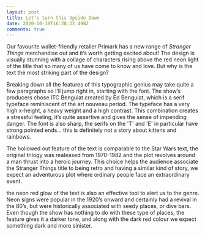 ```yaml
---
layout: post
title: Let’s turn this Upside Down
date: 2020-10-10T16:28:32.498Z
comments: true
---
```

Our favourite wallet-friendly retailer Primark has a new range of *Stranger Things* merchandise out and it’s worth getting excited about! The design is visually stunning with a collage of characters rising above the red neon light of the title that so many of us have come to know and love. But why is the text the most striking part of the design?

Breaking down all the features of this typographic genius may take quite a few paragraphs so I’ll jump right in, starting with the font. The show’s producers chose ITC Benguiat created by Ed Benguiat, which is a serif typeface reminiscent of the art nouveau period. The typeface has a very high x-height, a heavy weight and a high contrast. This combination creates a stressful feeling, it’s quite assertive and gives the sense of impending danger. The font is also sharp, the serifs on the 'T' and 'E' in particular have strong pointed ends... this is definitely not a story about kittens and rainbows.

The hollowed out feature of the text is comparable to the Star Wars text, the original trilogy was realeased from 1970-1982 and the plot revolves around a man thrust into a heroic journey. This choice helps the audience associate the Stranger Things title to being retro and having a similar kind of story, we expect an adventurous plot where ordinary people face an extraordinary event.

the neon red glow of the text is also an effective tool to alert us to the genre. Neon signs were popular in the 1920’s onward and certainly had a revival in the 80’s, but were historically associated with seedy places, or dive bars. Even though the show has nothing to do with these type of places, the feature gives it a darker tone, and along with the dark red colour we expect something dark and more sinister.